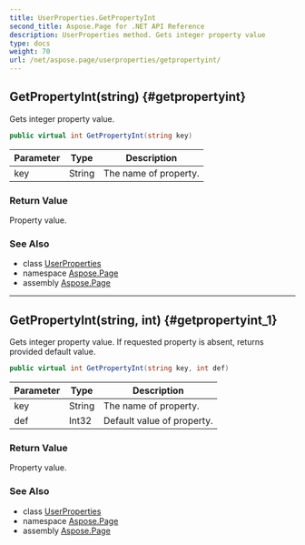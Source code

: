```yaml
---
title: UserProperties.GetPropertyInt
second_title: Aspose.Page for .NET API Reference
description: UserProperties method. Gets integer property value
type: docs
weight: 70
url: /net/aspose.page/userproperties/getpropertyint/
---
```

## GetPropertyInt(string) {#getpropertyint}

Gets integer property value.

```csharp
public virtual int GetPropertyInt(string key)
```

| Parameter | Type | Description |
| --- | --- | --- |
| key | String | The name of property. |

### Return Value

Property value.

### See Also

* class [UserProperties](../)
* namespace [Aspose.Page](../../userproperties/)
* assembly [Aspose.Page](../../../)

---

## GetPropertyInt(string, int) {#getpropertyint_1}

Gets integer property value. If requested property is absent, returns provided default value.

```csharp
public virtual int GetPropertyInt(string key, int def)
```

| Parameter | Type | Description |
| --- | --- | --- |
| key | String | The name of property. |
| def | Int32 | Default value of property. |

### Return Value

Property value.

### See Also

* class [UserProperties](../)
* namespace [Aspose.Page](../../userproperties/)
* assembly [Aspose.Page](../../../)


